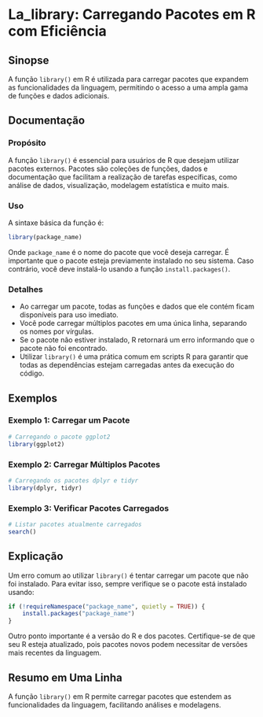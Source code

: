 <!--
Meta Description: # La_library: Carregando Pacotes em R com Eficiência ## Sinopse A função `library()` em R é utilizada para carregar pacotes que expandem as funcionali...
Meta Keywords: pacotes, que, pacote, library, carregar
-->

# La_library: Carregando Pacotes em R com Eficiência

## Sinopse
A função `library()` em R é utilizada para carregar pacotes que expandem as funcionalidades da linguagem, permitindo o acesso a uma ampla gama de funções e dados adicionais.

## Documentação
### Propósito
A função `library()` é essencial para usuários de R que desejam utilizar pacotes externos. Pacotes são coleções de funções, dados e documentação que facilitam a realização de tarefas específicas, como análise de dados, visualização, modelagem estatística e muito mais.

### Uso
A sintaxe básica da função é:

```R
library(package_name)
```

Onde `package_name` é o nome do pacote que você deseja carregar. É importante que o pacote esteja previamente instalado no seu sistema. Caso contrário, você deve instalá-lo usando a função `install.packages()`.

### Detalhes
- Ao carregar um pacote, todas as funções e dados que ele contém ficam disponíveis para uso imediato.
- Você pode carregar múltiplos pacotes em uma única linha, separando os nomes por vírgulas.
- Se o pacote não estiver instalado, R retornará um erro informando que o pacote não foi encontrado.
- Utilizar `library()` é uma prática comum em scripts R para garantir que todas as dependências estejam carregadas antes da execução do código.

## Exemplos
### Exemplo 1: Carregar um Pacote
```R
# Carregando o pacote ggplot2
library(ggplot2)
```

### Exemplo 2: Carregar Múltiplos Pacotes
```R
# Carregando os pacotes dplyr e tidyr
library(dplyr, tidyr)
```

### Exemplo 3: Verificar Pacotes Carregados
```R
# Listar pacotes atualmente carregados
search()
```

## Explicação
Um erro comum ao utilizar `library()` é tentar carregar um pacote que não foi instalado. Para evitar isso, sempre verifique se o pacote está instalado usando:

```R
if (!requireNamespace("package_name", quietly = TRUE)) {
    install.packages("package_name")
}
```

Outro ponto importante é a versão do R e dos pacotes. Certifique-se de que seu R esteja atualizado, pois pacotes novos podem necessitar de versões mais recentes da linguagem.

## Resumo em Uma Linha
A função `library()` em R permite carregar pacotes que estendem as funcionalidades da linguagem, facilitando análises e modelagens.